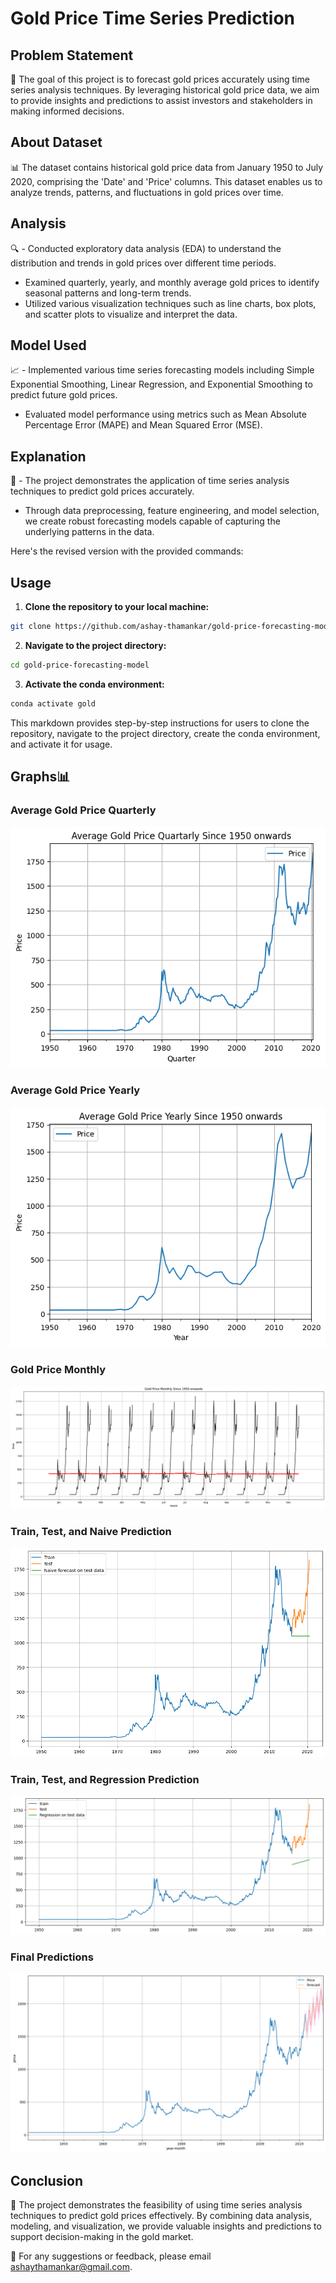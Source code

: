 # Gold Price Time Series Prediction

## Problem Statement
🎯 The goal of this project is to forecast gold prices accurately using time series analysis techniques. By leveraging historical gold price data, we aim to provide insights and predictions to assist investors and stakeholders in making informed decisions.

## About Dataset
📊 The dataset contains historical gold price data from January 1950 to July 2020, comprising the 'Date' and 'Price' columns. This dataset enables us to analyze trends, patterns, and fluctuations in gold prices over time.

## Analysis
🔍 - Conducted exploratory data analysis (EDA) to understand the distribution and trends in gold prices over different time periods.
- Examined quarterly, yearly, and monthly average gold prices to identify seasonal patterns and long-term trends.
- Utilized various visualization techniques such as line charts, box plots, and scatter plots to visualize and interpret the data.

## Model Used
📈 - Implemented various time series forecasting models including Simple Exponential Smoothing, Linear Regression, and Exponential Smoothing to predict future gold prices.
- Evaluated model performance using metrics such as Mean Absolute Percentage Error (MAPE) and Mean Squared Error (MSE).

## Explanation
🔧 - The project demonstrates the application of time series analysis techniques to predict gold prices accurately.
- Through data preprocessing, feature engineering, and model selection, we create robust forecasting models capable of capturing the underlying patterns in the data.

Here's the revised version with the provided commands:


## Usage

1. **Clone the repository to your local machine:**

```bash
git clone https://github.com/ashay-thamankar/gold-price-forecasting-model.git
```

2. **Navigate to the project directory:**

```bash
cd gold-price-forecasting-model
```

3. **Activate the conda environment:**

```bash
conda activate gold
```


This markdown provides step-by-step instructions for users to clone the repository, navigate to the project directory, create the conda environment, and activate it for usage.

## Graphs📊

### Average Gold Price Quarterly
![Average Gold Price Quarterly](./graphs/Average%20Gold%20Price%20Quartarly%20Since%201950%20onwards%20linechart.png)

### Average Gold Price Yearly
![Average Gold Price Yearly](./graphs/Average%20Gold%20Price%20Yearly%20Since%201950%20onwards%20linechart.png)

### Gold Price Monthly
![Gold Price Monthly](./graphs/Gold%20Price%20Monthly%20Since%201950%20onwards%20month%20plot.png)

### Train, Test, and Naive Prediction
![Train, Test, and Naive Prediction](./graphs/train%20test%20and%20naive%20prediction%20line%20chart.png)

### Train, Test, and Regression Prediction
![Train, Test, and Regression Prediction](./graphs/trian%20test%20and%20regression%20line%20chart.png)

### Final Predictions
![Predictions](./graphs/predictions%20line%20chart.png)



## Conclusion
🔑 The project demonstrates the feasibility of using time series analysis techniques to predict gold prices effectively. By combining data analysis, modeling, and visualization, we provide valuable insights and predictions to support decision-making in the gold market.

📧 For any suggestions or feedback, please email ashaythamankar@gmail.com.